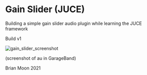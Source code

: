 
# Gain Slider (JUCE)
Building a simple gain slider audio plugin while learning the JUCE framework

Build v1

![gain_slider_screenshot](https://user-images.githubusercontent.com/25870426/119508827-13a2f200-bd3e-11eb-9a7e-a92de2788172.png)

 (screenshot of au in GarageBand)
 
 Brian Moon 2021

